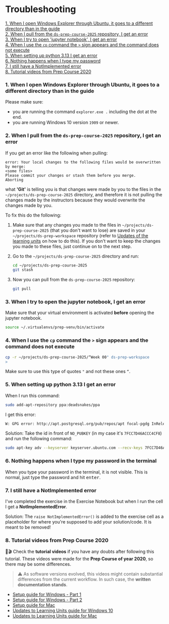 # Troubleshooting

[1. When I open Windows Explorer through Ubuntu, it goes to a different directory than in the guide](#1-when-i-open-windows-explorer-through-ubuntu-it-goes-to-a-different-directory-than-in-the-guide)  
[2. When I pull from the `ds-prep-course-2025` repository, I get an error](#2-when-i-pull-from-the-ds-prep-course-2025-repository-i-get-an-error)  
[3. When I try to open 'jupyter notebook', I get an error](#3-when-i-try-to-open-the-jupyter-notebook-i-get-an-error)  
[4. When I use the `cp` command the `>` sign appears and the command does not execute](#4-when-i-use-the-cp-command-the--sign-appears-and-the-command-does-not-execute)  
[5. When setting up python 3.13 I get an error](#5-when-setting-up-python-313-i-get-an-error)  
[6. Nothing happens when I type my password](#6-nothing-happens-when-i-type-my-password-in-the-terminal)  
[7. I still have a NotImplemented error](#7-i-still-have-a-notimplemented-error)  
[8. Tutorial videos from Prep Course 2020](#8-tutorial-videos-from-prep-course-2020)

<!-- Removed [2. Ubuntu on Windows 10 high CPU usage, crashes](#2-ubuntu-on-windows-10-high-cpu-usage-crashes)   -->

### 1. When I open Windows Explorer through Ubuntu, it goes to a different directory than in the guide

Please make sure:

- you are running the command `explorer.exe .` including the dot at the end.
- you are running Windows 10 version `1909` or newer.

<!-- Removed: Outdated fix. Solution is already implemented by default since opposite to WSL1, WSL2 requires virtualization to be active. (The proposed fix was activating it.)

### 2. Ubuntu on Windows 10 high CPU usage, crashes

- Make sure you are running Windows 10 version `1909` or newer.
- Then, try following [these steps](https://teckangaroo.com/enable-windows-10-virtual-machine-platform/) -->

### 2. When I pull from the `ds-prep-course-2025` repository, I get an error

If you get an error like the following when pulling:

```
error: Your local changes to the following files would be overwritten by merge:
<some files>
Please commit your changes or stash them before you merge.
Aborting
```

what **'Git'** is telling you is that changes were made by you to the files in the `~/projects/ds-prep-course-2025` directory, and therefore it is not pulling the changes made by the instructors because they would overwrite the changes made by you.

To fix this do the following:

1. Make sure that any changes you made to the files in `~/projects/ds-prep-course-2025` (that you don't want to lose) are saved in your `~/projects/ds-prep-workspace` repository (refer to [Updates of the learning units](weekly-workflow.md#14-updates-of-the-learning-units) on how to do this). If you don't want to keep the changes you made to these files, just continue on to the next step.
2. Go to the `~/projects/ds-prep-course-2025` directory and run:

   ```bash
   cd ~/projects/ds-prep-course-2025
   git stash
   ```

3. Now you can pull from the `ds-prep-course-2025` repository:

   ```bash
   git pull
   ```

### 3. When I try to open the jupyter notebook, I get an error

Make sure that your virtual environment is activated **before** opening the jupyter notebook.

```bash
source ~/.virtualenvs/prep-venv/bin/activate
```

### 4. When I use the `cp` command the `>` sign appears and the command does not execute

```bash
cp -r ~/projects/ds-prep-course-2025/“Week 00" ds-prep-workspace
>
```

Make sure to use this type of quotes `"` and not these ones `“`.

### 5. When setting up python 3.13 I get an error

When I run this command:

```bash
sudo add-apt-repository ppa:deadsnakes/ppa
```

I get this error:

```bash
W: GPG error: http://apt.postgresql.org/pub/repos/apt focal-pgdg InRelease: The following signatures couldn't be verified because the public key is not available: NO_PUBKEY 7FCC7D46ACCC4CF8
```

Solution: Take the id in front of `NO_PUBKEY` (in my case it's `7FCC7D46ACCC4CF8`) and run the following command:

```bash
sudo apt-key adv --keyserver keyserver.ubuntu.com --recv-keys 7FCC7D46ACCC4CF8
```

### 6. Nothing happens when I type my password in the terminal

When you type your password in the terminal, it is not visible. This is normal, just type the password and hit <kbd>enter</kbd>.

### 7. I still have a NotImplemented error

I've completed the exercise in the Exercise Notebook but when I run the cell I get a **NotImplementedError**.

Solution:
The `raise NotImplementedError()` is added to the exercise cell as a placeholder for where you're supposed to add your solution/code. It is meant to be removed!

### 8. Tutorial videos from Prep Course 2020

🎁🎬 Check the **tutorial videos** if you have any doubts after following this tutorial. These videos were made for the **Prep Course of year 2020**, so there may be some differences.

> ⚠️ As software versions evolved, this videos might contain substantial differences from the current workflow. In such case, the **written documentation stands**.

- [Setup guide for Windows - Part 1](https://www.youtube.com/watch?v=fWi3bYoHW18)
- [Setup guide for Windows - Part 2](https://www.youtube.com/watch?v=bnJOQHh9pJ4)
- [Setup guide for Mac](https://www.youtube.com/watch?v=qs0z4ibMFdU)
- [Updates to Learning Units guide for Windows 10](https://www.youtube.com/watch?v=Q2Cezm6ufrE)
- [Updates to Learning Units guide for Mac](https://www.youtube.com/watch?v=-fzIDfNBZ0I)
